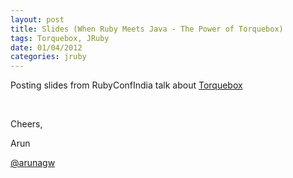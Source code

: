 ```yaml
---
layout: post
title: Slides (When Ruby Meets Java - The Power of Torquebox)
tags: Torquebox, JRuby
date: 01/04/2012
categories: jruby
---
```


<div class="entry">

  <p>
    Posting slides from RubyConfIndia talk about <a href="http://torquebox.org/">Torquebox</a>
  </p>

  <script async class="speakerdeck-embed" data-id="4f8552204976b80022018582" data-ratio="1.299492385786802" src="//speakerdeck.com/assets/embed.js"></script>

  <p>&nbsp;</p>

  <p>Cheers,</p>

  <p>Arun</p>

  <p><a href="http://twitter.com/arunagw">@arunagw</a></p>


</div>

